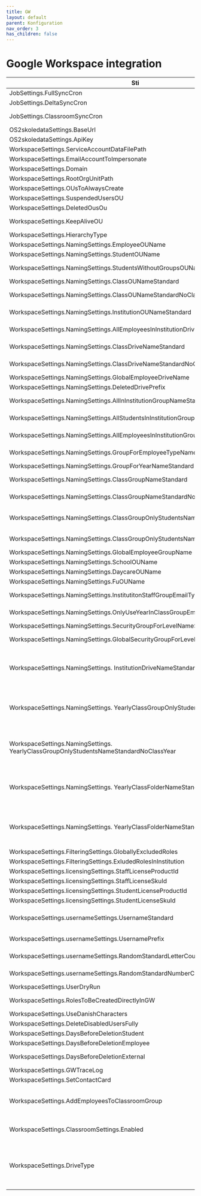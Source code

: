 ```yaml
---
title: GW
layout: default
parent: Konfiguration
nav_order: 3
has_children: false
---
```

# Google Workspace integration

| Sti | Beskrivelse | Standardværdi |
| --- | --- | --- |
| JobSettings.FullSyncCron | Cron-udtryk for fuld synkronisering | 0 43 2 \* \* ? \* |
| JobSettings.DeltaSyncCron | Cron-udtryk for delta-synkronisering | 0 0/5 \* \* \* ? \* |
| JobSettings.ClassroomSyncCron | Cron-udtryk for Classroom-synkronisering, hvis det er slået til | 0 3/5 \* \* \* ? \* |
| OS2skoledataSettings.BaseUrl | Base URL til OS2skoledata API |     |
| OS2skoledataSettings.ApiKey | API-nøgle til OS2skoledata |     |
| WorkspaceSettings.ServiceAccountDataFilePath | Filsti til servicekonto JSON-fil |     |
| WorkspaceSettings.EmailAccountToImpersonate | Konto der skal impersoneres i Google |     |
| WorkspaceSettings.Domain | Domæne for Google Workspace |     |
| WorkspaceSettings.RootOrgUnitPath | Rod-OU til oprettelse af underenheder | /OS2skoledata |
| WorkspaceSettings.OUsToAlwaysCreate | Liste over OU'er der altid skal oprettes | \[\] |
| WorkspaceSettings.SuspendedUsersOU | OU til suspenderede brugere | /OS2skoledata/Suspended |
| WorkspaceSettings.DeletedOusOu | OU til “slettede” enheder | /OS2skoledata/Suspended |
| WorkspaceSettings.KeepAliveOU | OU til brugere der skal holdes aktive, hvis man anvender “forbliv aktiv”-featuren | /OS2skoledata/keepalive |
| WorkspaceSettings.HierarchyType | Strukturtype for OU-hierarki | INSTITUTION_FIRST |
| WorkspaceSettings.NamingSettings.EmployeeOUName | Navn på medarbejder-OU | Medarbejdere |
| WorkspaceSettings.NamingSettings.StudentOUName | Navn på elev-OU | Elever |
| WorkspaceSettings.NamingSettings.StudentsWithoutGroupsOUName | Navn på OU for elever uden grupper (oprettes under hver institution) | Elever udenfor grupper |
| WorkspaceSettings.NamingSettings.ClassOUNameStandard | Navnestandard for klasse-OU | {CLASS_NAME} |
| WorkspaceSettings.NamingSettings.ClassOUNameStandardNoClassYear | Navnestandard for ovenstående, der anvendes hvis klassen ikke har startår | {CLASS_NAME} |
| WorkspaceSettings.NamingSettings.InstitutionOUNameStandard | Navnestandard for institution-OU | {INSTITUTION_NAME} ({INSTITUTION_NUMBER}) |
| WorkspaceSettings.NamingSettings.AllEmployeesInInstitutionDriveNameStandard | Navnestandard for drev til alle medarbejdere på en institution | {INSTITUTION_NAME} - medarbejdere |
| WorkspaceSettings.NamingSettings.ClassDriveNameStandard | Navnestandard for ovenstående, der anvendes hvis klassen ikke har startår | {INSTITUTION_NAME} {CLASS_NAME} - alle |
| WorkspaceSettings.NamingSettings.ClassDriveNameStandardNoClassYear | Navnestandard for ovenstående, der anvendes hvis klassen ikke har startår | {INSTITUTION_NAME} {CLASS_NAME} - alle |
| WorkspaceSettings.NamingSettings.GlobalEmployeeDriveName | Navn på globalt medarbejderdrev | Alle medarbejdere |
| WorkspaceSettings.NamingSettings.DeletedDrivePrefix | Prefix for “slettede” drev | Slettet_ |
| WorkspaceSettings.NamingSettings.AllInInstitutionGroupNameStandard | Navnestandard for gruppe for alle i en institution | {INSTITUTION_NAME} - alle |
| WorkspaceSettings.NamingSettings.AllStudentsInInstitutionGroupNameStandard | Navnestandard for gruppe for alle elever i en institution | {INSTITUTION_NAME} - elever |
| WorkspaceSettings.NamingSettings.AllEmployeesInInstitutionGroupNameStandard | Navnestandard for gruppe for alle medarbejdere i en institution | {INSTITUTION_NAME} - medarbejdere |
| WorkspaceSettings.NamingSettings.GroupForEmployeeTypeNameStandard | Navnestandard for gruppe for medarbejdertype | {INSTITUTION_NAME} - alle - {TYPE} |
| WorkspaceSettings.NamingSettings.GroupForYearNameStandard | Navnestandard for årgangsgruppe | {INSTITUTION_NAME} - elever - {YEAR} |
| WorkspaceSettings.NamingSettings.ClassGroupNameStandard | Navnestandard for klassegruppe | {INSTITUTION_NAME}-{CLASS_NAME}-{CLASS_YEAR} - alle |
| WorkspaceSettings.NamingSettings.ClassGroupNameStandardNoClassYear | Navnestandard for ovenstående, der anvendes hvis klassen ikke har startår | {INSTITUTION_NAME}-{CLASS_NAME} - alle |
| WorkspaceSettings.NamingSettings.ClassGroupOnlyStudentsNameStandard | Navnestandard for gruppe kun for elever | {INSTITUTION_NAME}-{CLASS_NAME}-{CLASS_YEAR} - elever |
| WorkspaceSettings.NamingSettings.ClassGroupOnlyStudentsNameStandardNoClassYear | Navnestandard for ovenstående, der anvendes hvis klassen ikke har startår | {INSTITUTION_NAME}-{CLASS_NAME} - elever |
| WorkspaceSettings.NamingSettings.GlobalEmployeeGroupName | Navn på global medarbejdergruppe | Alle medarbejdere |
| WorkspaceSettings.NamingSettings.SchoolOUName | Navn på OU til skoler | Skoler |
| WorkspaceSettings.NamingSettings.DaycareOUName | Navn på OU til dagtilbud | Dagtilbud |
| WorkspaceSettings.NamingSettings.FuOUName | Navn på OU for typen FU | FU  |
| WorkspaceSettings.NamingSettings.InstitutitonStaffGroupEmailTypeName | Ord, der bruges i mail til medarbejdergruppe | staff |
| WorkspaceSettings.NamingSettings.OnlyUseYearInClassGroupEmail | Brug kun årstal i mail for klassegruppe. Ellers anvendes årstal i alle mails | false |
| WorkspaceSettings.NamingSettings.SecurityGroupForLevelNameStandard | Navnestandard for gruppe for klassetrin | {INSTITUTION_NAME} {LEVEL}. klasse |
| WorkspaceSettings.NamingSettings.GlobalSecurityGroupForLevelNameStandard | Navnestandard for global gruppe for klassetrin | {LEVEL}. klasse |
| WorkspaceSettings.NamingSettings. InstitutionDriveNameStandard | Kun relevant, hvis DriveType er ”DRIVE_PR_SCHOOL_FOLDER_PR_CLASS”  <br><br/>Navnestandard for drevet tilknyttet institutionen | {INSTITUTION_NAME} |
| WorkspaceSettings.NamingSettings. YearlyClassGroupOnlyStudentsNameStandard | Kun relevant, hvis DriveType er ”DRIVE_PR_SCHOOL_FOLDER_PR_CLASS”<br><br>Navnestandard til gruppe pr klasse pr skoleår | {SCHOOL_YEAR} {INSTITUTION_NAME} {CLASS_NAME} |
| WorkspaceSettings.NamingSettings. YearlyClassGroupOnlyStudentsNameStandardNoClassYear | Kun relevant, hvis DriveType er ”DRIVE_PR_SCHOOL_FOLDER_PR_CLASS”<br><br>Navnestandard til gruppe pr klasse pr skoleår, hvis klassen ikke har startår | {SCHOOL_YEAR} {INSTITUTION_NAME} {CLASS_NAME} |
| WorkspaceSettings.NamingSettings. YearlyClassFolderNameStandard | Kun relevant, hvis DriveType er ”DRIVE_PR_SCHOOL_FOLDER_PR_CLASS”<br><br>Navnestandard til mappe pr klasse pr skoleår | {SCHOOL_YEAR} {CLASS_NAME} |
| WorkspaceSettings.NamingSettings. YearlyClassFolderNameStandardNoClassYear | Kun relevant, hvis DriveType er ”DRIVE_PR_SCHOOL_FOLDER_PR_CLASS”<br><br>Navnestandard til mappe pr klasse pr skoleår, hvis klassen ikke har startår | {SCHOOL_YEAR} {CLASS_NAME} |
| WorkspaceSettings.FilteringSettings.GloballyExcludedRoles | Roller der altid ekskluderes | \[\] |
| WorkspaceSettings.FilteringSettings.ExludedRolesInInstitution | Roller ekskluderet pr. institution | {}  |
| WorkspaceSettings.licensingSettings.StaffLicenseProductId | Produkt-ID til medarbejderlicens | ""  |
| WorkspaceSettings.licensingSettings.StaffLicenseSkuId | SKU-ID til medarbejderlicens | ""  |
| WorkspaceSettings.licensingSettings.StudentLicenseProductId | Produkt-ID til elevlicens | ""  |
| WorkspaceSettings.licensingSettings.StudentLicenseSkuId | SKU-ID til elevlicens | ""  |
| WorkspaceSettings.usernameSettings.UsernameStandard | Strategi til opbygning af brugernavne for nye brugere. Se sektion omkring brugernavnestandarder. | FROM_STIL_OR_AS_UNILOGIN_RANDOM |
| WorkspaceSettings.usernameSettings.UsernamePrefix | Præfiks til brugernavne, hvis brugernavnestandarden understøtter det | ""  |
| WorkspaceSettings.usernameSettings.RandomStandardLetterCount | Antal bogstaver brugernavnestandarden FROM_STIL_OR_AS_UNILOGIN_RANDOM | 4   |
| WorkspaceSettings.usernameSettings.RandomStandardNumberCount | Antal tal I brugernavnestandarden FROM_STIL_OR_AS_UNILOGIN_RANDOM | 4   |
| WorkspaceSettings.UserDryRun | Kør i dry run – kun log, ingen handlinger | false |
| WorkspaceSettings.RolesToBeCreatedDirectlyInGW | Roller som oprettes direkte i GW uden at have været oprettet andre steder først. | Alle roller |
| WorkspaceSettings.UseDanishCharacters | Tillad danske tegn i navne | true |
| WorkspaceSettings.DeleteDisabledUsersFully | Slet brugere helt efter de er suspenderet | false |
| WorkspaceSettings.DaysBeforeDeletionStudent | Dage før elev slettes efter suspendering | 60  |
| WorkspaceSettings.DaysBeforeDeletionEmployee | Dage før ansat slettes efter suspendering | 60  |
| WorkspaceSettings.DaysBeforeDeletionExternal | Dage før ekstern slettes efter suspendering | 60  |
| WorkspaceSettings.GWTraceLog | Aktiver detaljeret logning | false |
| WorkspaceSettings.SetContactCard | Udfyld kontaktkort for brugere | false |
| WorkspaceSettings.AddEmployeesToClassroomGroup | Tilføj medarbejdere til classroom-gruppe. Hvis OS2skoledata skal tilføje medarbejdere, skal email’en på gruppen skrives her |     |
| WorkspaceSettings.ClassroomSettings.Enabled | Aktiver Classroom-synkronisering, hvis Google Classroom administration er aktiveret i OS2skoledata Core | false |
| WorkspaceSettings.DriveType | Beskriver, hvordan der skal dannes drev. Enten kan der dannes et fællesdrev pr klasse (DRIVE_PR_CLASS) eller også kan der dannes et pr institution og deri en mappe pr klasse pr år (DRIVE_PR_SCHOOL_FOLDER_PR_CLASS) | DRIVE_PR_CLASS |
